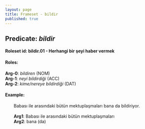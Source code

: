 ```yaml
---
layout: page
title: Frameset - bildir
published: true
---
```

<h2>Predicate: <i>bildir</i></h2>
<h4>Roleset id: bildir.01 - Herhangi bir şeyi haber vermek<br>
<h4>Roles:</h4>
<b>Arg-0</b>: <i>bildiren</i>  (NOM) <br>
<b>Arg-1</b>: <i>neyi bildirdiği</i>  (ACC) <br>
<b>Arg-2</b>: <i>kime/nereye bildirdiği</i>  (DAT) <br>
<h4>Example:</h4>
&emsp;&emsp;Babası ile arasındaki bütün mektuplaşmaları bana da bildiriyor.<br><br>
&emsp;&emsp;<b>Arg1</b>:  Babası ile arasındaki bütün mektuplaşmaları<br>
&emsp;&emsp;<b>Arg2</b>:  bana (da)<br>

